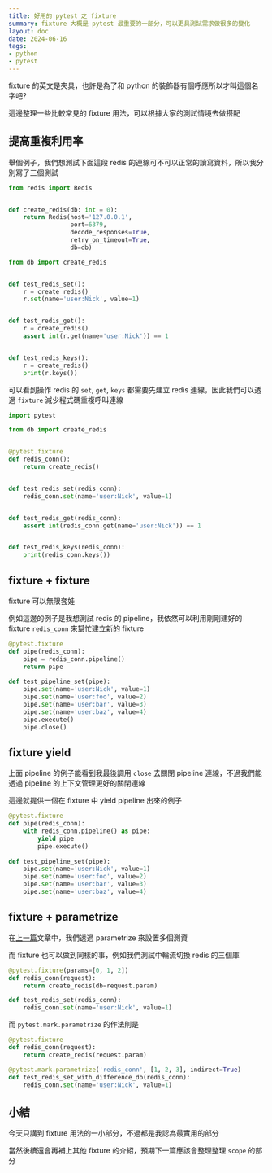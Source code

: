 ```yaml
---
title: 好用的 pytest 之 fixture
summary: fixture 大概是 pytest 最重要的一部分，可以更具測試需求做很多的變化
layout: doc
date: 2024-06-16
tags:
- python
- pytest
---
```


fixture 的英文是夾具，也許是為了和 python 的裝飾器有個呼應所以才叫這個名字吧?

這邊整理一些比較常見的 fixture 用法，可以根據大家的測試情境去做搭配

## 提高重複利用率

舉個例子，我們想測試下面這段 redis 的連線可不可以正常的讀寫資料，所以我分別寫了三個測試

```python
from redis import Redis


def create_redis(db: int = 0):
    return Redis(host='127.0.0.1',
                 port=6379,
                 decode_responses=True,
                 retry_on_timeout=True,
                 db=db)
```

```python
from db import create_redis


def test_redis_set():
    r = create_redis()
    r.set(name='user:Nick', value=1)


def test_redis_get():
    r = create_redis()
    assert int(r.get(name='user:Nick')) == 1


def test_redis_keys():
    r = create_redis()
    print(r.keys())

```

可以看到操作 redis 的 `set`, `get`, `keys` 都需要先建立 redis 連線，因此我們可以透過 `fixture` 減少程式碼重複呼叫連線

```python
import pytest

from db import create_redis


@pytest.fixture
def redis_conn():
    return create_redis()


def test_redis_set(redis_conn):
    redis_conn.set(name='user:Nick', value=1)


def test_redis_get(redis_conn):
    assert int(redis_conn.get(name='user:Nick')) == 1


def test_redis_keys(redis_conn):
    print(redis_conn.keys())
```

## fixture + fixture

fixture 可以無限套娃

例如這邊的例子是我想測試 redis 的 pipeline，我依然可以利用剛剛建好的 fixture `redis_conn` 來幫忙建立新的 fixture

```python
@pytest.fixture
def pipe(redis_conn):
    pipe = redis_conn.pipeline()
    return pipe
    
def test_pipeline_set(pipe):
    pipe.set(name='user:Nick', value=1)
    pipe.set(name='user:foo', value=2)
    pipe.set(name='user:bar', value=3)
    pipe.set(name='user:baz', value=4)
    pipe.execute()
    pipe.close()
```

## fixture yield

上面 pipeline 的例子能看到我最後調用 `close` 去關閉 pipeline 連線，不過我們能透過 pipeline 的上下文管理更好的關閉連線

這邊就提供一個在 fixture 中 yield pipeline 出來的例子

```python
@pytest.fixture
def pipe(redis_conn):
    with redis_conn.pipeline() as pipe:
        yield pipe
        pipe.execute()
        
def test_pipeline_set(pipe):
    pipe.set(name='user:Nick', value=1)
    pipe.set(name='user:foo', value=2)
    pipe.set(name='user:bar', value=3)
    pipe.set(name='user:baz', value=4)
```

## fixture + parametrize

在[上一篇](/posts/python/pytest_20240610.html)文章中，我們透過 parametrize 來設置多個測資

而 fixture 也可以做到同樣的事，例如我們測試中輪流切換 redis 的三個庫

```python
@pytest.fixture(params=[0, 1, 2])
def redis_conn(request):
    return create_redis(db=request.param)

def test_redis_set(redis_conn):
    redis_conn.set(name='user:Nick', value=1)
```

而 `pytest.mark.parametrize` 的作法則是

```python
@pytest.fixture
def redis_conn(request):
    return create_redis(request.param)

@pytest.mark.parametrize('redis_conn', [1, 2, 3], indirect=True)
def test_redis_set_with_difference_db(redis_conn):
    redis_conn.set(name='user:Nick', value=1)
```

## 小結

今天只講到 fixture 用法的一小部分，不過都是我認為最實用的部分

當然後續還會再補上其他 fixture 的介紹，預期下一篇應該會整理整理 `scope` 的部分

